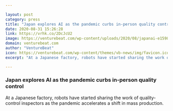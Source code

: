 ```yaml
---

layout: post
category: press
title: "Japan explores AI as the pandemic curbs in-person quality control"
date: 2020-08-31 15:26:28
link: https://vrhk.co/2DcJcU2
image: https://venturebeat.com/wp-content/uploads/2020/08/japanai-e1598883828258.jpeg?w=1200&strip=all
domain: venturebeat.com
author: "VentureBeat"
icon: https://venturebeat.com/wp-content/themes/vb-news/img/favicon.ico
excerpt: "At a Japanese factory, robots have started sharing the work of quality-control inspectors as the pandemic accelerates a shift in mass production."

---
```


### Japan explores AI as the pandemic curbs in-person quality control

At a Japanese factory, robots have started sharing the work of quality-control inspectors as the pandemic accelerates a shift in mass production.